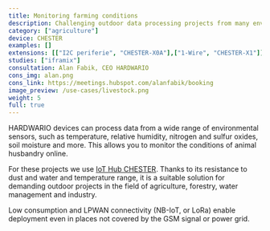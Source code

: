 ```yaml
---
title: Monitoring farming conditions
description: Challenging outdoor data processing projects from many environmental sensors, such as temperature, relative humidity, nitrogen and sulfur oxides, soil moisture and others for monitoring animal husbandry conditions.
category: ["agriculture"]
device: CHESTER
examples: []
extensions: [["I2C periferie", "CHESTER-X0A"],["1-Wire", "CHESTER-X1"]]
studies: ["iframix"]
consultation: Alan Fabik, CEO HARDWARIO
cons_img: alan.png
cons_link: https://meetings.hubspot.com/alanfabik/booking
image_preview: /use-cases/livestock.png
weight: 5 
full: true
---
```


HARDWARIO devices can process data from a wide range of environmental sensors, such as temperature, relative humidity, nitrogen and sulfur oxides, soil moisture and more. This allows you to monitor the conditions of animal husbandry online.

For these projects we use [IoT Hub CHESTER](/chester/). Thanks to its resistance to dust and water and temperature range, it is a suitable solution for demanding outdoor projects in the field of agriculture, forestry, water management and industry.

Low consumption and LPWAN connectivity (NB-IoT, or LoRa) enable deployment even in places not covered by the GSM signal or power grid.